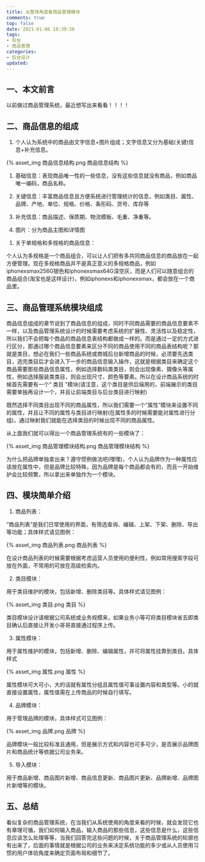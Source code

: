 ```yaml
---
title: 从整体角度看商品管理模块
comments: true
top: false
date: 2021-01-06 18:39:56
tags: 
- 后台
- 商品管理
categories:
- 后台设计
updated:
---
```



## 一、本文前言

以前做过商品管理系统，最近想写出来看看！！！！

## 二、商品信息的组成

1. 个人认为系统中的商品由文字信息+图片组成；文字信息又分为基础(关键)信息+补充信息。

<!-- more -->

{% asset_img 商品信息结构.png 商品信息结构 %}

1) 基础信息：表现商品唯一性的一些信息，没有这些信息就没有商品，例如商品唯一编码，商品名称。

2) 关键信息：丰富商品信息且方便系统进行管理统计的信息，例如类目、属性、品牌、产地、单位、规格、价格、条形码、货号、库存等

3) 补充信息：商品描述、保质期、物流模板、毛重、净重等。

4) 图片：分为商品主图和详情图

1. 关于单规格和多规格的商品信息：

个人认为多规格是一个商品组合，可以让人们把有多共同商品信息的商品放在一起方便管理。现在多规格商品并不是真正意义的多规格商品，例如iphonexsmax256G银色和iphonexsmax64G深空灰，而是人们可以随意组合的商品组合(淘宝也是这样设计)，例如iphonexs和iphonexsmax，都会放在一个商品里。

## 三、商品管理系统模块组成

商品信息组成的章节说到了商品信息的组成，同时不同商品需要的商品信息要素不一样，以及商品管理系统设计的时候需要考虑系统的扩展性、灵活性以及稳定性，所以我们不会把每个商品的商品信息表结构都做成一样的。而是通过一定的方式进行区分，那通过哪个商品信息要素来区分不同的商品使用不同的商品表结构呢？那就是类目，想必在我们一些商品系统或商城后台新增商品的时候，必须要先选类目，选完类目后才会进入下一步的商品信息输入操作，这就是根据类目来确定这个商品需要那些商品信息属性，例如选择数码类类目，则会出现像素、摄像头等属性，例如选择服装类类目，则会出现尺寸、颜色等要素。所以在设计商品系统的时候首先需要有一个“ 类目 ”模块(请注意，这个类目是供后端用的，前端展示的类目需要单独再设计一个，并且让前端类目与后台类目进行映射)

既然选择不同类目出现不同的商品属性，所以我们需要一个“属性”模块来设置不同的属性，并且让不同的属性与类目进行映射(在属性多的时候需要能对属性进行分组)，通过映射我们就能在选择类目的时候出现不同的商品属性。

从上面我们就可以得出一个商品管理系统有的一些模块了：

{% asset_img 商品管理模块结构.png 商品管理模块结构 %}

为什么把品牌单独拿出来？遵守惯例做法吧(嘿嘿)，个人认为品牌作为一种属性应该放在属性中，但是品牌比较特殊，因为品牌是每个商品都会有的，而且一开始维护会比较频繁，所以拿出来单独作为一个模块。

## 四、模块简单介绍
1. 商品列表：

“商品列表”是我们日常使用的界面，有筛选查询、编辑、上架、下架、删除、导出等功能；具体样式请见图例：

{% asset_img 商品列表.png 商品列表 %}

在设计商品列表的时候需要根据考虑运营人员使用的便利性，例如常用搜索字段可放在外面，不常用的可放在高级检索内。

2. 类目模块：

用于类目维护的模块，包括新增、删除类目等。具体样式请见图例：

{% asset_img 类目.png 类目 %}

类目模块设计请根据公司系统或业务规模来，如果业务小等可将类目模块省去即类目确认后直接让开发小哥哥直接通过程序上传。

3. 属性模块：

用于属性维护的模块，包括新增、删除、编辑属性，并可将属性挂靠到类目。具体样式

{% asset_img 属性.png 属性 %}

属性模块可大可小，大的话就有属性分组且属性值可事设置内容和类型等。小的就直接设置属性，属性值需在上传商品的时候自行填写。

4. 品牌模块：

用于管理品牌的模块，具体样式可见图例：

{% asset_img 品牌.png 品牌 %}

品牌模块一般比较标准且通用，但是展示方式和内容也可多可少，是否展示品牌图片和商品统计等依据公司业务来。

5. 导入模块：

用于商品新增、商品图片新增、商品信息更新、商品图片更新、品牌新增、品牌图片新增等的模块。

## 五、总结

看似复杂的商品管理系统，在当我们从系统使用的角度来看的时候，就会发现它也有章理可循，我们如何输入商品，输入商品的那些信息，这些信息是什么，这些信息应该怎么处理等等，当我们回答完这些问题的时候，关于商品管理系统的轮廓也有出来了，后面的事情就是根据公司的业务来决定系统功能的多少或从人员使用习惯的用户体验角度来确定页面布局和细节了。

